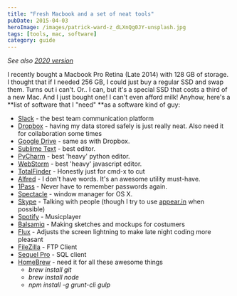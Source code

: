 ```yaml
---
title: "Fresh Macbook and a set of neat tools"
pubDate: 2015-04-03
heroImage: /images/patrick-ward-z_dLXnQg0JY-unsplash.jpg
tags: [tools, mac, software]
category: guide
---
```


_See also [2020 version](/post-setup-setup-of-new-mac/)_

I recently bought a Macbook Pro Retina (Late 2014) with 128 GB of storage. I thought that if I needed 256 GB, I could just buy a regular SSD and swap them. Turns out i can't. Or.. I can, but it's a special SSD that costs a third of a new Mac. And I just bought one! I can't even afford milk! Anyhow, here's a **list of software that I "need" **as a software kind of guy:

- [Slack](http://slack.com) - the best team communication platform
- [Dropbox](http://dropbox.com) - having my data stored safely is just really neat. Also need it for collaboration some times
- [Google Drive](https://www.google.com/drive/download/) - same as with Dropbox.
- [Sublime Text](http://www.sublimetext.com/) - best editor.
- [PyCharm](https://www.jetbrains.com/pycharm/) - best 'heavy' python editor.
- [WebStorm](https://www.jetbrains.com/webstorm/) - best 'heavy' javascript editor.
- [TotalFinder](http://totalfinder.binaryage.com) \- Honestly just for cmd-x to cut
- [Alfred](http://www.alfredapp.com/) - I don't have words. It's an awesome utility must-have.
- [1Pass](https://agilebits.com/) - Never have to remember passwords again.
- [Spectacle](http://spectacleapp.com) - window manager for OS X.
- [Skype](http://www.skype.com/en/) - Talking with people (though I try to use [appear.in](http://appear.in) when possible)
- [Spotify](https://www.spotify.com/no/) - Musicplayer
- [Balsamiq](https://balsamiq.com/) - Making sketches and mockups for costumers
- [Flux](https://justgetflux.com/) - Adjusts the screen lightning to make late night coding more pleasant
- [FileZilla](http://sourceforge.net/projects/filezilla/) - FTP Client
- [Sequel Pro](http://www.sequelpro.com/) - SQL client
- [HomeBrew](http://brew.sh/) - need it for all these awesome things
  - _brew install git_
  - _brew install node_
  - _npm install -g grunt-cli gulp_
